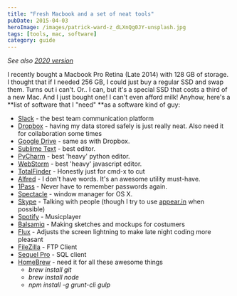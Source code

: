 ```yaml
---
title: "Fresh Macbook and a set of neat tools"
pubDate: 2015-04-03
heroImage: /images/patrick-ward-z_dLXnQg0JY-unsplash.jpg
tags: [tools, mac, software]
category: guide
---
```


_See also [2020 version](/post-setup-setup-of-new-mac/)_

I recently bought a Macbook Pro Retina (Late 2014) with 128 GB of storage. I thought that if I needed 256 GB, I could just buy a regular SSD and swap them. Turns out i can't. Or.. I can, but it's a special SSD that costs a third of a new Mac. And I just bought one! I can't even afford milk! Anyhow, here's a **list of software that I "need" **as a software kind of guy:

- [Slack](http://slack.com) - the best team communication platform
- [Dropbox](http://dropbox.com) - having my data stored safely is just really neat. Also need it for collaboration some times
- [Google Drive](https://www.google.com/drive/download/) - same as with Dropbox.
- [Sublime Text](http://www.sublimetext.com/) - best editor.
- [PyCharm](https://www.jetbrains.com/pycharm/) - best 'heavy' python editor.
- [WebStorm](https://www.jetbrains.com/webstorm/) - best 'heavy' javascript editor.
- [TotalFinder](http://totalfinder.binaryage.com) \- Honestly just for cmd-x to cut
- [Alfred](http://www.alfredapp.com/) - I don't have words. It's an awesome utility must-have.
- [1Pass](https://agilebits.com/) - Never have to remember passwords again.
- [Spectacle](http://spectacleapp.com) - window manager for OS X.
- [Skype](http://www.skype.com/en/) - Talking with people (though I try to use [appear.in](http://appear.in) when possible)
- [Spotify](https://www.spotify.com/no/) - Musicplayer
- [Balsamiq](https://balsamiq.com/) - Making sketches and mockups for costumers
- [Flux](https://justgetflux.com/) - Adjusts the screen lightning to make late night coding more pleasant
- [FileZilla](http://sourceforge.net/projects/filezilla/) - FTP Client
- [Sequel Pro](http://www.sequelpro.com/) - SQL client
- [HomeBrew](http://brew.sh/) - need it for all these awesome things
  - _brew install git_
  - _brew install node_
  - _npm install -g grunt-cli gulp_
